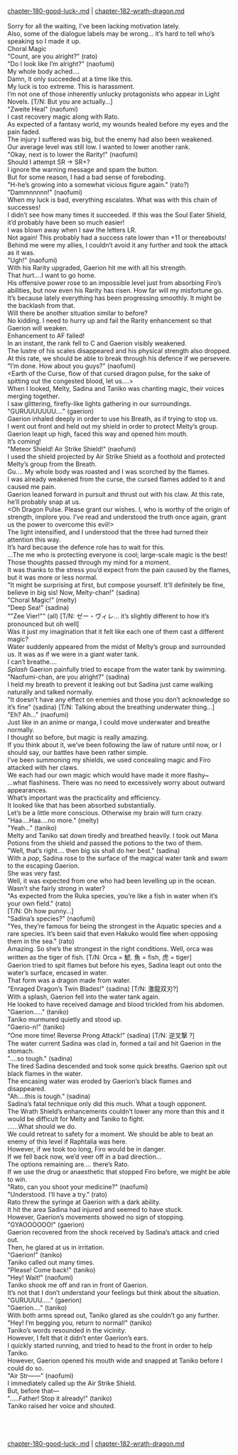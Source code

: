 [chapter-180-good-luck-.md](./chapter-180-good-luck-.md) | [chapter-182-wrath-dragon.md](./chapter-182-wrath-dragon.md) <br/>
<br/>
Sorry for all the waiting, I’ve been lacking motivation lately.<br/>
Also, some of the dialogue labels may be wrong… it’s hard to tell who’s speaking so I made it up.<br/>
Choral Magic<br/>
"Count, are you alright?" (rato)<br/>
"Do I look like I’m alright?" (naofumi)<br/>
My whole body ached….<br/>
Damn, it only succeeded at a time like this.<br/>
My luck is too extreme. This is harassment.<br/>
I’m not one of those inherently unlucky protagonists who appear in Light Novels. [T/N: But you are actually…]<br/>
"Zweite Heal" (naofumi)<br/>
I cast recovery magic along with Rato.<br/>
As expected of a fantasy world, my wounds healed before my eyes and the pain faded.<br/>
The injury I suffered was big, but the enemy had also been weakened.<br/>
Our average level was still low. I wanted to lower another rank.<br/>
"Okay, next is to lower the Rarity!" (naofumi)<br/>
Should I attempt SR -> SR+?<br/>
I ignore the warning message and spam the button.<br/>
But for some reason, I had a bad sense of foreboding.<br/>
"H-he’s growing into a somewhat vicious figure again." (rato?)<br/>
"Dammnnnnn!" (naofumi)<br/>
When my luck is bad, everything escalates. What was with this chain of successes!<br/>
I didn’t see how many times it succeeded. If this was the Soul Eater Shield, it’d probably have been so much easier!<br/>
I was blown away when I saw the letters LR.<br/>
Not again! This probably had a success rate lower than +11 or thereabouts!<br/>
Behind me were my allies, I couldn’t avoid it any further and took the attack as it was.<br/>
"Ugh!" (naofumi)<br/>
With his Rarity upgraded, Gaerion hit me with all his strength.<br/>
That hurt….I want to go home.<br/>
His offensive power rose to an impossible level just from absorbing Firo’s abilities, but now even his Rarity has risen. How far will my misfortune go.<br/>
It’s because lately everything has been progressing smoothly. It might be the backlash from that.<br/>
Will there be another situation similar to before?<br/>
No kidding. I need to hurry up and fail the Rarity enhancement so that Gaerion will weaken.<br/>
Enhancement to AF failed!<br/>
In an instant, the rank fell to C and Gaerion visibly weakened.<br/>
The lustre of his scales disappeared and his physical strength also dropped. At this rate, we should be able to break through his defence if we persevere.<br/>
"I’m done. How about you guys?" (naofumi)<br/>
<Earth of the Curse, flow of that cursed dragon pulse, for the sake of spitting out the congested blood, let us….><br/>
When I looked, Melty, Sadina and Taniko was chanting magic, their voices merging together.<br/>
I saw glittering, firefly-like lights gathering in our surroundings.<br/>
"GURUUUUUUU…." (gaerion)<br/>
Gaerion inhaled deeply in order to use his Breath, as if trying to stop us.<br/>
I went out front and held out my shield in order to protect Melty’s group.<br/>
Gaerion leapt up high, faced this way and opened him mouth.<br/>
It’s coming!<br/>
"Meteor Shield! Air Strike Shield!" (naofumi)<br/>
I used the shield projected by Air Strike Shield as a foothold and protected Melty’s group from the Breath.<br/>
Gu…. My whole body was roasted and I was scorched by the flames.<br/>
I was already weakened from the curse, the cursed flames added to it and caused me pain.<br/>
Gaerion leaned forward in pursuit and thrust out with his claw. At this rate, he’ll probably snap at us.<br/>
<Oh Dragon Pulse. Please grant our wishes. I, who is worthy of the origin of strength, implore you. I’ve read and understood the truth once again, grant us the power to overcome this evil!><br/>
The light intensified, and I understood that the three had turned their attention this way.<br/>
It’s hard because the defence role has to wait for this.<br/>
…The me who is protecting everyone is cool; large-scale magic is the best!<br/>
Those thoughts passed through my mind for a moment.<br/>
It was thanks to the stress you’d expect from the pain caused by the flames, but it was more or less normal.<br/>
"It might be surprising at first, but compose yourself. It’ll definitely be fine, believe in big sis! Now, Melty-chan!" (sadina)<br/>
"Choral Magic!" (melty)<br/>
"Deep Sea!" (sadina)<br/>
""Zee Vier!"" (all) [T/N: ゼー・ヴィレ… it’s slightly different to how it’s pronounced but oh well]<br/>
Was it just my imagination that it felt like each one of them cast a different magic?<br/>
Water suddenly appeared from the midst of Melty’s group and surrounded us. It was as if we were in a giant water tank.<br/>
I can’t breathe….<br/>
*Splash* Gaerion painfully tried to escape from the water tank by swimming.<br/>
"Naofumi-chan, are you alright?" (sadina)<br/>
I held my breath to prevent it leaking out but Sadina just came walking naturally and talked normally.<br/>
"It doesn’t have any effect on enemies and those you don’t acknowledge so it’s fine" (sadina) [T/N: Talking about the breathing underwater thing…]<br/>
"Eh? Ah…" (naofumi)<br/>
Just like in an anime or manga, I could move underwater and breathe normally.<br/>
I thought so before, but magic is really amazing.<br/>
If you think about it, we’ve been following the law of nature until now, or I should say, our battles have been rather simple.<br/>
I’ve been summoning my shields, we used concealing magic and Firo attacked with her claws.<br/>
We each had our own magic which would have made it more flashy~<br/>
…what flashiness. There was no need to excessively worry about outward appearances.<br/>
What’s important was the practicality and efficiency.<br/>
It looked like that has been absorbed substantially.<br/>
Let’s be a little more conscious. Otherwise my brain will turn crazy.<br/>
"Haa….Haa….no more." (melty)<br/>
"Yeah…" (taniko)<br/>
Melty and Taniko sat down tiredly and breathed heavily. I took out Mana Potions from the shield and passed the potions to the two of them.<br/>
"Well, that’s right…. then big sis shall do her best." (sadina)<br/>
With a *pop*, Sadina rose to the surface of the magical water tank and swam to the escaping Gaerion.<br/>
She was very fast.<br/>
Well, it was expected from one who had been levelling up in the ocean.<br/>
Wasn’t she fairly strong in water?<br/>
"As expected from the Ruka species, you’re like a fish in water when it’s your own field." (rato)<br/>
[T/N: Oh how punny…]<br/>
"Sadina’s species?" (naofumi)<br/>
"Yes, they’re famous for being the strongest in the Aquatic species and a rare species. It’s been said that even Hakuko would flee when opposing them in the sea." (rato)<br/>
Amazing. So she’s the strongest in the right conditions. Well, orca was written as the tiger of fish. [T/N: Orca = 鯱. 魚 = fish, 虎 = tiger]<br/>
Gaerion tried to spit flames but before his eyes, Sadina leapt out onto the water’s surface, encased in water.<br/>
That form was a dragon made from water.<br/>
"Enraged Dragon’s Twin Blades!" (sadina) [T/N: 激龍双刃?]<br/>
With a splash, Gaerion fell into the water tank again.<br/>
He looked to have received damage and blood trickled from his abdomen.<br/>
"Gaerion….." (taniko)<br/>
Taniko murmured quietly and stood up.<br/>
"Gaerio-n!" (taniko)<br/>
"One more time! Reverse Prong Attack!" (sadina) [T/N: 逆叉撃 ?]<br/>
The water current Sadina was clad in, formed a tail and hit Gaerion in the stomach.<br/>
"….so tough." (sadina)<br/>
The tired Sadina descended and took some quick breaths. Gaerion spit out black flames in the water.<br/>
The encasing water was eroded by Gaerion’s black flames and disappeared.<br/>
"Ah….this is tough." (sadina)<br/>
Sadina’s fatal technique only did this much. What a tough opponent.<br/>
The Wrath Shield’s enhancements couldn’t lower any more than this and it would be difficult for Melty and Taniko to fight.<br/>
……What should we do.<br/>
We could retreat to safety for a moment. We should be able to beat an enemy of this level if Raphtalia was here.<br/>
However, if we took too long, Firo would be in danger.<br/>
If we fell back now, we’d veer off in a bad direction…<br/>
The options remaining are…. there’s Rato.<br/>
If we use the drug or anaesthetic that stopped Firo before, we might be able to win.<br/>
"Rato, can you shoot your medicine?" (naofumi)<br/>
"Understood. I’ll have a try." (rato)<br/>
Rato threw the syringe at Gaerion with a dark ability.<br/>
It hit the area Sadina had injured and seemed to have stuck.<br/>
However, Gaerion’s movements showed no sign of stopping.<br/>
"GYAOOOOOO!" (gaerion)<br/>
Gaerion recovered from the shock received by Sadina’s attack and cried out.<br/>
Then, he glared at us in irritation.<br/>
"Gaerion!" (taniko)<br/>
Taniko called out many times.<br/>
"Please! Come back!" (taniko)<br/>
"Hey! Wait!" (naofumi)<br/>
Taniko shook me off and ran in front of Gaerion.<br/>
It’s not that I don’t understand your feelings but think about the situation.<br/>
"GURUUUU….." (gaerion)<br/>
"Gaerion…." (taniko)<br/>
With both arms spread out, Taniko glared as she couldn’t go any further.<br/>
"Hey! I’m begging you, return to normal!" (taniko)<br/>
Taniko’s words resounded in the vicinity.<br/>
However, I felt that it didn’t enter Gaerion’s ears.<br/>
I quickly started running, and tried to head to the front in order to help Taniko.<br/>
However, Gaerion opened his mouth wide and snapped at Taniko before I could do so.<br/>
"Air Str――" (naofumi)<br/>
I immediately called up the Air Strike Shield.<br/>
But, before that―<br/>
"…..Father! Stop it already!" (taniko)<br/>
Taniko raised her voice and shouted.<br/>
<br/>
<br/>
<br/>
<br/>
[chapter-180-good-luck-.md](./chapter-180-good-luck-.md) | [chapter-182-wrath-dragon.md](./chapter-182-wrath-dragon.md) <br/>

